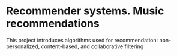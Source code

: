# Recommender systems. Music recommendations

This project introduces algorithms used for recommendation: non-personalized, content-based, and collaborative filtering
